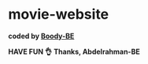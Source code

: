 # movie-website

<b>coded by [Boody-BE](https://github.com/Boody2004)</b>

**HAVE FUN 👌**
**Thanks, Abdelrahman-BE**
